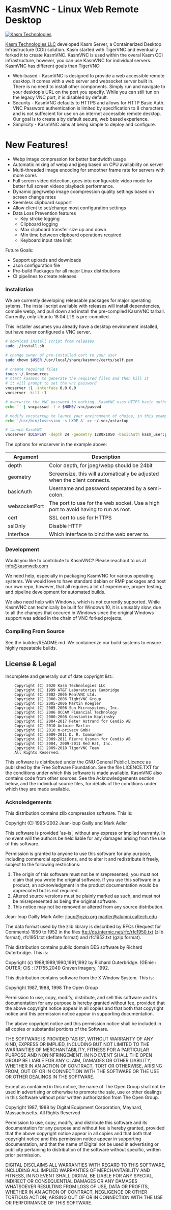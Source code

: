 # KasmVNC - Linux Web Remote Desktop

[![Kasm Technologies](https://kasm-static-content.s3.amazonaws.com/368_kasm_logo_.jpg "Kasm Logo")](https://kasmweb.com)

[Kasm Technologies LLC](https://www.kasmweb.com) developed Kasm Server, a Containerized Desktop Infrastructure (CDI) solution. Kasm started with TigerVNC and eventually forked it to create KasmVNC. KasmVNC is used within the overal Kasm CDI infrastructure, however, you can use KasmVNC for individual servers. KasmVNC has different goals than TigerVNC:

  - Web-based - KasmVNC is designed to provide a web accessible remote desktop. It comes with a web server and websocket server built in. There is no need to install other components. Simply run and navigate to your desktop's URL on the port you specify. While you can still tun on the legacy VNC port, it is disabled by default.
  - Security - KasmVNC defaults to HTTPS and allows for HTTP Basic Auth. VNC Password authentication is limited by specification to 8 characters and is not suffecient for use on an internet accessible remote desktop. Our goal is to create a by default secure, web based experience.
  - Simplicity - KasmVNC aims at being simple to deploy and configure.

# New Features!

  - Webp image compression for better bandwidth usage
  - Automatic mixing of webp and jpeg based on CPU availability on server
  - Multi-threaded image encoding for smoother frame rate for servers with more cores
  - Full screen video detection, goes into configurable video mode for better full screen videoo playback performance.
  - Dynamic jpeg/webp image coompression quality settings based on screen change rates
  - Seemless clipboard support
  - Allow client to set/change most configuration settings
  - Data Loss Prevention features
    - Key stroke logging
    - Clipboard logging
    - Max clipboard transfer size up and down
    - Min time between clipboard operations required
    - Keyboard input rate limit




Future Goals:

  - Support uploads and downloads
  - Json configuration file
  - Pre-build Packages for all major Linux distributions
  - CI pipelines to create releases

### Installation
We are currently developing releasable packages for major operating sytems. The install script available with releases will install dependencies, compile webp, and pull down and install the pre-compiled KasmVNC tarball. Currently, only Ubuntu 18.04 LTS is pre-compiled.

This installer assumes you already have a desktop environment installed, but have never configured a VNC server.

```sh
# download install script from releases
sudo ./install.sh

# change owner of pre-installed cert to your user
sudo chown $USER /usr/local/share/kasmvnc/certs/self.pem

# create required files
touch ~/.Xresources
# start kasmvnc to generate the required files and then kill it
# it will prompt to set the vnc password
vncserver :1 -interface 0.0.0.0
vncserver -kill :1

# overwrite the VNC password to nothing. KasmVNC uses HTTPS basic authentication
echo '' | vncpasswd -f > $HOME/.vnc/passwd

# modify vncstartup to launch your environment of choice, in this example LXDE
echo '/usr/bin/lxsession -s LXDE &' >> ~/.vnc/xstartup

# launch KasmVNC
vncserver $DISPLAY -depth 24 -geometry 1280x1050 -basicAuth kasm_user:password -websocketPort 8443 -cert /usr/local/share/kasmvnc/certs/self.pem -sslOnly -FrameRate=24 -interface 0.0.0.0
```

The options for vncserver in the example above:

| Argument | Description |
| -------- | ----------- |
| depth | Color depth, for jpeg/webp should be 24bit |
| geometry | Screensize, this will automatically be adjusted when the client connects. |
| basicAuth | Username and password seperated by a semi-colon. |
| websocketPort | The port to use for the web socket. Use a high port to avoid having to run as root. |
| cert | SSL cert to use for HTTPS |
| sslOnly | Disable HTTP |
| interface | Which interface to bind the web server to. |

### Development
Would you like to contribute to KasmVNC? Please reachout to us at info@kasmweb.com

We need help, especially in packaging KasmVNC for various operating systems. We would love to have standard debian or RMP packages and host our own repo, however, that all requires a lot of experience, proper testing, and pipeline development for automated builds.

We also need help with Windows, which is not currently supported. While KasmVNC can technically be built for Windows 10, it is unusably slow, due to all the changes that occured in Windows since the original Windows support was added in the chain of VNC forked projects.

### Compiling From Source
See the builder/README.md. We containerize our build systems to ensure highly repeatable builds. 

License & Legal
----
Incomplete and generally out of date copyright list::

        Copyright (C) 2020 Kasm Technologies LLC
        Copyright (C) 1999 AT&T Laboratories Cambridge
        Copyright (C) 2002-2005 RealVNC Ltd.
        Copyright (C) 2000-2006 TightVNC Group
        Copyright (C) 2005-2006 Martin Koegler
        Copyright (C) 2005-2006 Sun Microsystems, Inc.
        Copyright (C) 2006 OCCAM Financial Technology
        Copyright (C) 2000-2008 Constantin Kaplinsky
        Copyright (C) 2004-2017 Peter Astrand for Cendio AB
        Copyright (C) 2010 Antoine Martin
        Copyright (C) 2010 m-privacy GmbH
        Copyright (C) 2009-2011 D. R. Commander
        Copyright (C) 2009-2011 Pierre Ossman for Cendio AB
        Copyright (C) 2004, 2009-2011 Red Hat, Inc.
        Copyright (C) 2009-2018 TigerVNC Team
        All Rights Reserved.

This software is distributed under the GNU General Public Licence as published
by the Free Software Foundation.  See the file LICENCE.TXT for the conditions
under which this software is made available.  KasmVNC also contains code from
other sources.  See the Acknowledgements section below, and the individual
source files, for details of the conditions under which they are made
available.

### Acknoledgements
This distribution contains zlib compression software.  This is:

  Copyright (C) 1995-2002 Jean-loup Gailly and Mark Adler

  This software is provided 'as-is', without any express or implied
  warranty.  In no event will the authors be held liable for any damages
  arising from the use of this software.

  Permission is granted to anyone to use this software for any purpose,
  including commercial applications, and to alter it and redistribute it
  freely, subject to the following restrictions:

  1. The origin of this software must not be misrepresented; you must not
     claim that you wrote the original software. If you use this software
     in a product, an acknowledgment in the product documentation would be
     appreciated but is not required.
  2. Altered source versions must be plainly marked as such, and must not be
     misrepresented as being the original software.
  3. This notice may not be removed or altered from any source distribution.

  Jean-loup Gailly        Mark Adler
  jloup@gzip.org          madler@alumni.caltech.edu

  The data format used by the zlib library is described by RFCs (Request for
  Comments) 1950 to 1952 in the files ftp://ds.internic.net/rfc/rfc1950.txt
  (zlib format), rfc1951.txt (deflate format) and rfc1952.txt (gzip format).


This distribution contains public domain DES software by Richard Outerbridge.
This is:

Copyright (c) 1988,1989,1990,1991,1992 by Richard Outerbridge.
(GEnie : OUTER; CIS : [71755,204]) Graven Imagery, 1992.


This distribution contains software from the X Window System.  This is:

 Copyright 1987, 1988, 1998  The Open Group
 
 Permission to use, copy, modify, distribute, and sell this software and its
 documentation for any purpose is hereby granted without fee, provided that
 the above copyright notice appear in all copies and that both that
 copyright notice and this permission notice appear in supporting
 documentation.
 
 The above copyright notice and this permission notice shall be included in
 all copies or substantial portions of the Software.
 
 THE SOFTWARE IS PROVIDED "AS IS", WITHOUT WARRANTY OF ANY KIND, EXPRESS OR
 IMPLIED, INCLUDING BUT NOT LIMITED TO THE WARRANTIES OF MERCHANTABILITY,
 FITNESS FOR A PARTICULAR PURPOSE AND NONINFRINGEMENT.  IN NO EVENT SHALL THE
 OPEN GROUP BE LIABLE FOR ANY CLAIM, DAMAGES OR OTHER LIABILITY, WHETHER IN
 AN ACTION OF CONTRACT, TORT OR OTHERWISE, ARISING FROM, OUT OF OR IN
 CONNECTION WITH THE SOFTWARE OR THE USE OR OTHER DEALINGS IN THE SOFTWARE.
 
 Except as contained in this notice, the name of The Open Group shall not be
 used in advertising or otherwise to promote the sale, use or other dealings
 in this Software without prior written authorization from The Open Group.
 
 
 Copyright 1987, 1988 by Digital Equipment Corporation, Maynard, Massachusetts.
 All Rights Reserved
 
 Permission to use, copy, modify, and distribute this software and its 
 documentation for any purpose and without fee is hereby granted, 
 provided that the above copyright notice appear in all copies and that
 both that copyright notice and this permission notice appear in 
 supporting documentation, and that the name of Digital not be
 used in advertising or publicity pertaining to distribution of the
 software without specific, written prior permission.  
 
 DIGITAL DISCLAIMS ALL WARRANTIES WITH REGARD TO THIS SOFTWARE, INCLUDING
 ALL IMPLIED WARRANTIES OF MERCHANTABILITY AND FITNESS, IN NO EVENT SHALL
 DIGITAL BE LIABLE FOR ANY SPECIAL, INDIRECT OR CONSEQUENTIAL DAMAGES OR
 ANY DAMAGES WHATSOEVER RESULTING FROM LOSS OF USE, DATA OR PROFITS,
 WHETHER IN AN ACTION OF CONTRACT, NEGLIGENCE OR OTHER TORTIOUS ACTION,
 ARISING OUT OF OR IN CONNECTION WITH THE USE OR PERFORMANCE OF THIS
 SOFTWARE.
